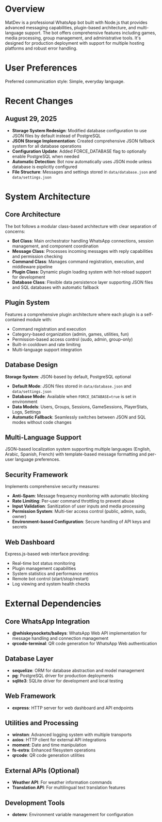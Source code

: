 # Overview

MatDev is a professional WhatsApp bot built with Node.js that provides advanced messaging capabilities, plugin-based architecture, and multi-language support. The bot offers comprehensive features including games, media processing, group management, and administrative tools. It's designed for production deployment with support for multiple hosting platforms and robust error handling.

# User Preferences

Preferred communication style: Simple, everyday language.

# Recent Changes

## August 29, 2025
- **Storage System Redesign**: Modified database configuration to use JSON files by default instead of PostgreSQL
- **JSON Storage Implementation**: Created comprehensive JSON fallback system for all database operations
- **Configuration Update**: Added FORCE_DATABASE flag to optionally enable PostgreSQL when needed
- **Automatic Detection**: Bot now automatically uses JSON mode unless database is explicitly configured
- **File Structure**: Messages and settings stored in `data/database.json` and `data/settings.json`

# System Architecture

## Core Architecture
The bot follows a modular class-based architecture with clear separation of concerns:

- **Bot Class**: Main orchestrator handling WhatsApp connections, session management, and component coordination
- **Message Class**: Processes incoming messages with reply capabilities and permission checking
- **Command Class**: Manages command registration, execution, and middleware pipeline
- **Plugin Class**: Dynamic plugin loading system with hot-reload support for development
- **Database Class**: Flexible data persistence layer supporting JSON files and SQL databases with automatic fallback

## Plugin System
Features a comprehensive plugin architecture where each plugin is a self-contained module with:
- Command registration and execution
- Category-based organization (admin, games, utilities, fun)
- Permission-based access control (sudo, admin, group-only)
- Built-in cooldown and rate limiting
- Multi-language support integration

## Database Design
**Storage System**: JSON-based by default, PostgreSQL optional
- **Default Mode**: JSON files stored in `data/database.json` and `data/settings.json`
- **Database Mode**: Available when `FORCE_DATABASE=true` is set in environment
- **Data Models**: Users, Groups, Sessions, GameSessions, PlayerStats, Logs, Settings
- **Automatic Fallback**: Seamlessly switches between JSON and SQL modes without code changes

## Multi-Language Support
JSON-based localization system supporting multiple languages (English, Arabic, Spanish, French) with template-based message formatting and per-user language preferences.

## Security Framework
Implements comprehensive security measures:
- **Anti-Spam**: Message frequency monitoring with automatic blocking
- **Rate Limiting**: Per-user command throttling to prevent abuse  
- **Input Validation**: Sanitization of user inputs and media processing
- **Permission System**: Multi-tier access control (public, admin, sudo, owner)
- **Environment-based Configuration**: Secure handling of API keys and secrets

## Web Dashboard
Express.js-based web interface providing:
- Real-time bot status monitoring
- Plugin management capabilities
- System statistics and performance metrics
- Remote bot control (start/stop/restart)
- Log viewing and system health checks

# External Dependencies

## Core WhatsApp Integration
- **@whiskeysockets/baileys**: WhatsApp Web API implementation for message handling and connection management
- **qrcode-terminal**: QR code generation for WhatsApp Web authentication

## Database Layer
- **sequelize**: ORM for database abstraction and model management
- **pg**: PostgreSQL driver for production deployments
- **sqlite3**: SQLite driver for development and local testing

## Web Framework
- **express**: HTTP server for web dashboard and API endpoints

## Utilities and Processing
- **winston**: Advanced logging system with multiple transports
- **axios**: HTTP client for external API integrations
- **moment**: Date and time manipulation
- **fs-extra**: Enhanced filesystem operations
- **qrcode**: QR code generation utilities

## External APIs (Optional)
- **Weather API**: For weather information commands
- **Translation API**: For multilingual text translation features

## Development Tools
- **dotenv**: Environment variable management for configuration